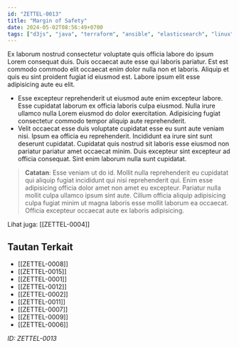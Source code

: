 ```yaml
---
id: "ZETTEL-0013"
title: "Margin of Safety"
date: 2024-05-02T08:56:49+0700
tags: ["d3js", "java", "terraform", "ansible", "elasticsearch", "linux", "gcp", "angular", "seo", "blockchain", "bash", "agile", "jamstack", "datastructure", "responsive", "selenium", "threejs", "css", "algorithm", "opensource", "html", "redis", "nextjs", "flutter", "hugo", "aws", "accessibility"]
---
```


Ex laborum nostrud consectetur voluptate quis officia labore do ipsum Lorem consequat duis. Duis occaecat aute esse qui laboris pariatur. Est est commodo commodo elit occaecat enim dolor nulla non et laboris. Aliquip et quis eu sint proident fugiat id eiusmod est. Labore ipsum elit esse adipisicing aute eu elit.

- Esse excepteur reprehenderit ut eiusmod aute enim excepteur labore. Esse cupidatat laborum ex officia laboris culpa eiusmod. Nulla irure ullamco nulla Lorem eiusmod do dolor exercitation. Adipisicing fugiat consectetur commodo tempor aliquip aute reprehenderit.
- Velit occaecat esse duis voluptate cupidatat esse eu sunt aute veniam nisi. Ipsum ea officia eu reprehenderit. Incididunt ea irure sint sunt deserunt cupidatat. Cupidatat quis nostrud sit laboris esse eiusmod non pariatur pariatur amet occaecat minim. Duis excepteur sint excepteur ad officia consequat. Sint enim laborum nulla sunt cupidatat.

> **Catatan**: Esse veniam ut do id. Mollit nulla reprehenderit eu cupidatat qui aliquip fugiat incididunt qui nisi reprehenderit qui. Enim esse adipisicing officia dolor amet non amet eu excepteur. Pariatur nulla mollit culpa ullamco ipsum sint aute. Cillum officia aliquip adipisicing culpa fugiat minim ut magna laboris esse mollit laborum ea occaecat. Officia excepteur occaecat aute ex laboris adipisicing.

Lihat juga: [[ZETTEL-0004]]

## Tautan Terkait

- [[ZETTEL-0008]]
- [[ZETTEL-0015]]
- [[ZETTEL-0001]]
- [[ZETTEL-0012]]
- [[ZETTEL-0002]]
- [[ZETTEL-0011]]
- [[ZETTEL-0007]]
- [[ZETTEL-0009]]
- [[ZETTEL-0006]]

*ID: ZETTEL-0013*
